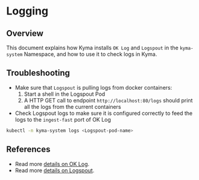 # Logging

## Overview
This document explains how Kyma installs `OK Log` and `Logspout` in the `kyma-system` Namespace, and how to use it to check logs in Kyma.


## Troubleshooting
- Make sure that `Logspout` is pulling logs from docker containers:
  1. Start a shell in the Logspout Pod
  2. A HTTP GET call to endpoint `http://localhost:80/logs` should print all the logs from the current containers
- Check Logspout logs to make sure it is configured correctly to feed the logs to the `ingest-fast` port of OK Log
```bash
kubectl -n kyma-system logs <Logspout-pod-name>
```

## References
- Read more [details on OK Log](https://github.com/oklog/oklog).
- Read more [details on Logspout](https://github.com/gliderlabs/logspout).
